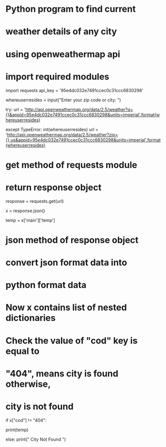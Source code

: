 # Python program to find current  
# weather details of any city 
# using openweathermap api 
  
# import required modules 
import requests
api_key = '95e4dc032e7491ccec0c31ccc6830298'

whereuserresides = input("Enter your zip code or city: ")

try:
  url = 'http://api.openweathermap.org/data/2.5/weather?q={}&appid=95e4dc032e7491ccec0c31ccc6830298&units=imperial'.format(whereuserresides)
  
except TypeError:
  int(whereuserresides)
  url = 'http://api.openweathermap.org/data/2.5/weather?zip={},us&appid=95e4dc032e7491ccec0c31ccc6830298&units=imperial'.format(whereuserresides)
  





  
# get method of requests module 
# return response object 
response = requests.get(url) 

x = response.json() 

temp = x['main']['temp']
  
# json method of response object  
# convert json format data into 
# python format data 

  
# Now x contains list of nested dictionaries 
# Check the value of "cod" key is equal to 
# "404", means city is found otherwise, 
# city is not found 
if x["cod"] != "404": 
  
  print(temp)
  
   

else: 
    print(" City Not Found ") 
